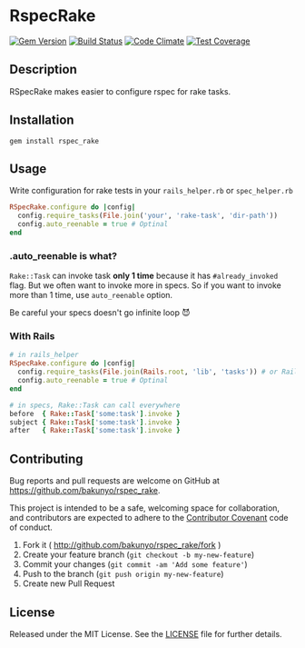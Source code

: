 # RspecRake

[![Gem Version](https://badge.fury.io/rb/rspec_rake.svg)](https://badge.fury.io/rb/rspec_rake)
[![Build Status](https://travis-ci.org/bakunyo/rspec_rake.svg?branch=develop)](https://travis-ci.org/bakunyo/rspec_rake)
[![Code Climate](https://codeclimate.com/github/bakunyo/rspec_rake/badges/gpa.svg)](https://codeclimate.com/github/bakunyo/rspec_rake)
[![Test Coverage](https://codeclimate.com/github/bakunyo/rspec_rake/badges/coverage.svg)](https://codeclimate.com/github/bakunyo/rspec_rake/coverage)

## Description
RSpecRake makes easier to configure rspec for rake tasks.

## Installation
```
gem install rspec_rake
```

## Usage
Write configuration for rake tests in your `rails_helper.rb` or `spec_helper.rb`
```ruby
RSpecRake.configure do |config|
  config.require_tasks(File.join('your', 'rake-task', 'dir-path'))
  config.auto_reenable = true # Optinal
end
```

### .auto_reenable is what?
`Rake::Task` can invoke task **only 1 time** because it has `#already_invoked` flag.
But we often want to invoke more in specs.
So if you want to invoke more than 1 time, use `auto_reenable` option.

Be careful your specs doesn't go infinite loop :smiling_imp:

### With Rails
```ruby
# in rails_helper
RSpecRake.configure do |config|
  config.require_tasks(File.join(Rails.root, 'lib', 'tasks')) # or Rails.application.load_tasks
  config.auto_reenable = true # Optinal
end

# in specs, Rake::Task can call everywhere
before  { Rake::Task['some:task'].invoke }
subject { Rake::Task['some:task'].invoke }
after   { Rake::Task['some:task'].invoke }
```

## Contributing

Bug reports and pull requests are welcome on GitHub at https://github.com/bakunyo/rspec_rake.

This project is intended to be a safe, welcoming space for collaboration, and contributors are expected to adhere to the [Contributor Covenant](http://contributor-covenant.org) code of conduct.

1. Fork it ( http://github.com/bakunyo/rspec_rake/fork )
2. Create your feature branch (`git checkout -b my-new-feature`)
3. Commit your changes (`git commit -am 'Add some feature'`)
4. Push to the branch (`git push origin my-new-feature`)
5. Create new Pull Request

## License

Released under the MIT License.  See the [LICENSE][] file for further details.

[license]: LICENSE.md

